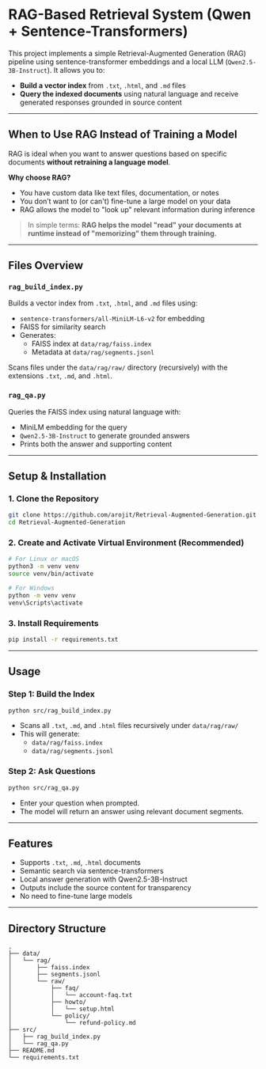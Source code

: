 # RAG-Based Retrieval System (Qwen + Sentence-Transformers)

This project implements a simple Retrieval-Augmented Generation (RAG) pipeline using sentence-transformer embeddings and a local LLM (`Qwen2.5-3B-Instruct`). It allows you to:

- **Build a vector index** from `.txt`, `.html`, and `.md` files
- **Query the indexed documents** using natural language and receive generated responses grounded in source content

---

## When to Use RAG Instead of Training a Model

RAG is ideal when you want to answer questions based on specific documents **without retraining a language model**.

**Why choose RAG?**
- You have custom data like text files, documentation, or notes
- You don’t want to (or can't) fine-tune a large model on your data
- RAG allows the model to "look up" relevant information during inference

> In simple terms: **RAG helps the model "read" your documents at runtime instead of "memorizing" them through training.**

---

## Files Overview

### `rag_build_index.py`
Builds a vector index from `.txt`, `.html`, and `.md` files using:
- `sentence-transformers/all-MiniLM-L6-v2` for embedding
- FAISS for similarity search
- Generates:
  - FAISS index at `data/rag/faiss.index`
  - Metadata at `data/rag/segments.jsonl`

Scans files under the `data/rag/raw/` directory (recursively) with the extensions `.txt`, `.md`, and `.html`.

### `rag_qa.py`
Queries the FAISS index using natural language with:
- MiniLM embedding for the query
- `Qwen2.5-3B-Instruct` to generate grounded answers
- Prints both the answer and supporting content

---

## Setup & Installation

### 1. Clone the Repository
```bash
git clone https://github.com/arojit/Retrieval-Augmented-Generation.git
cd Retrieval-Augmented-Generation
```

### 2. Create and Activate Virtual Environment (Recommended)

```bash
# For Linux or macOS
python3 -m venv venv
source venv/bin/activate

# For Windows
python -m venv venv
venv\Scripts\activate
```

### 3. Install Requirements
```bash
pip install -r requirements.txt
```

---

## Usage

### Step 1: Build the Index

```bash
python src/rag_build_index.py
```

- Scans all `.txt`, `.md`, and `.html` files recursively under `data/rag/raw/`
- This will generate:
  - `data/rag/faiss.index`
  - `data/rag/segments.jsonl`

### Step 2: Ask Questions

```bash
python src/rag_qa.py
```

- Enter your question when prompted.
- The model will return an answer using relevant document segments.

---

## Features

- Supports `.txt`, `.md`, `.html` documents
- Semantic search via sentence-transformers
- Local answer generation with Qwen2.5-3B-Instruct
- Outputs include the source content for transparency
- No need to fine-tune large models

---

## Directory Structure

```
.
├── data/
│   └── rag/
│       ├── faiss.index
│       ├── segments.jsonl
│       └── raw/
│           ├── faq/
│           │   └── account-faq.txt
│           ├── howto/
│           │   └── setup.html
│           └── policy/
│               └── refund-policy.md
├── src/
│   ├── rag_build_index.py
│   └── rag_qa.py
├── README.md
└── requirements.txt
```